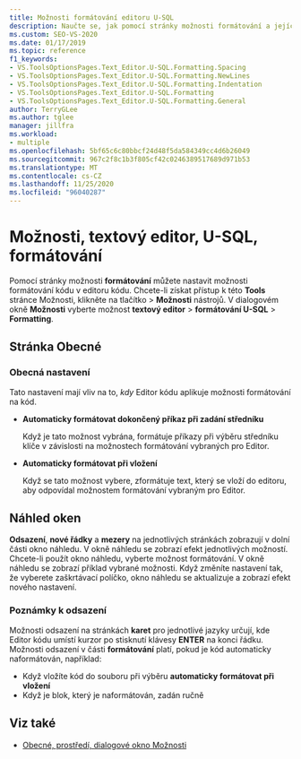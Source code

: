 ```yaml
---
title: Možnosti formátování editoru U-SQL
description: Naučte se, jak pomocí stránky možnosti formátování a jejích podstránek nastavit možnosti formátování kódu v editoru kódu při programování v U-SQL.
ms.custom: SEO-VS-2020
ms.date: 01/17/2019
ms.topic: reference
f1_keywords:
- VS.ToolsOptionsPages.Text_Editor.U-SQL.Formatting.Spacing
- VS.ToolsOptionsPages.Text_Editor.U-SQL.Formatting.NewLines
- VS.ToolsOptionsPages.Text_Editor.U-SQL.Formatting.Indentation
- VS.ToolsOptionsPages.Text_Editor.U-SQL.Formatting
- VS.ToolsOptionsPages.Text_Editor.U-SQL.Formatting.General
author: TerryGLee
ms.author: tglee
manager: jillfra
ms.workload:
- multiple
ms.openlocfilehash: 5bf65c6c80bbcf24d48f5da584349cc4d6b26049
ms.sourcegitcommit: 967c2f8c1b3f805cf42c0246389517689d971b53
ms.translationtype: MT
ms.contentlocale: cs-CZ
ms.lasthandoff: 11/25/2020
ms.locfileid: "96040287"
---
```

# <a name="options-text-editor-u-sql-formatting"></a>Možnosti, textový editor, U-SQL, formátování

Pomocí stránky možnosti **formátování** můžete nastavit možnosti formátování kódu v editoru kódu. Chcete-li získat přístup k této **Tools** stránce Možnosti, klikněte na tlačítko  >  **Možnosti** nástrojů. V dialogovém okně **Možnosti** vyberte možnost **textový editor**  >  **formátování U-SQL**  >  **Formatting**.

## <a name="general-page"></a>Stránka Obecné

### <a name="general-settings"></a>Obecná nastavení

Tato nastavení mají vliv na to, *kdy* Editor kódu aplikuje možnosti formátování na kód.

- **Automaticky formátovat dokončený příkaz při zadání středníku**

   Když je tato možnost vybrána, formátuje příkazy při výběru středníku klíče v závislosti na možnostech formátování vybraných pro Editor.

- **Automaticky formátovat při vložení**

   Když se tato možnost vybere, zformátuje text, který se vloží do editoru, aby odpovídal možnostem formátování vybraným pro Editor.

## <a name="preview-windows"></a>Náhled oken

**Odsazení**, **nové řádky** a **mezery** na jednotlivých stránkách zobrazují v dolní části okno náhledu. V okně náhledu se zobrazí efekt jednotlivých možností. Chcete-li použít okno náhledu, vyberte možnost formátování. V okně náhledu se zobrazí příklad vybrané možnosti. Když změníte nastavení tak, že vyberete zaškrtávací políčko, okno náhledu se aktualizuje a zobrazí efekt nového nastavení.

### <a name="indentation-remarks"></a>Poznámky k odsazení

Možnosti odsazení na stránkách **karet** pro jednotlivé jazyky určují, kde Editor kódu umístí kurzor po stisknutí klávesy **ENTER** na konci řádku. Možnosti odsazení v části **formátování** platí, pokud je kód automaticky naformátován, například:

- Když vložíte kód do souboru při výběru **automaticky formátovat při vložení**
- Když je blok, který je naformátován, zadán ručně

## <a name="see-also"></a>Viz také

- [Obecné, prostředí, dialogové okno Možnosti](../../ide/reference/general-environment-options-dialog-box.md)
